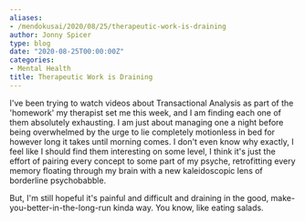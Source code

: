 ```yaml
---
aliases:
- /mendokusai/2020/08/25/therapeutic-work-is-draining
author: Jonny Spicer
type: blog
date: "2020-08-25T00:00:00Z"
categories:
- Mental Health
title: Therapeutic Work is Draining
---
```

I've been trying to watch videos about Transactional Analysis as part of the 'homework' my therapist set me this week, and I am finding each one of them absolutely exhausting. I am
just about managing one a night before being overwhelmed by the urge to lie completely motionless in bed for however long it takes until morning comes. I don't even know why exactly,
I feel like I should find them interesting on some level, I think it's just the effort of pairing every concept to some part of my psyche, retrofitting every memory floating through
my brain with a new kaleidoscopic lens of borderline psychobabble.

But, I'm still hopeful it's painful and difficult and draining in the good, make-you-better-in-the-long-run kinda way. You know, like eating salads.
